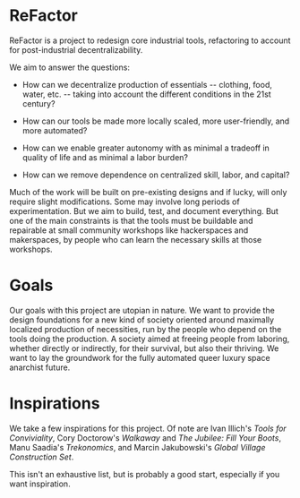 # ReFactor

ReFactor is a project to redesign core industrial tools, refactoring to account for post-industrial decentralizability.

We aim to answer the questions:

- How can we decentralize production of essentials -- clothing, food, water, etc. -- taking into account the different conditions in the 21st century?

- How can our tools be made more locally scaled, more user-friendly, and more automated?

- How can we enable greater autonomy with as minimal a tradeoff in quality of life and as minimal a labor burden?

- How can we remove dependence on centralized skill, labor, and capital?

Much of the work will be built on pre-existing designs and if lucky, will only require slight modifications. Some may involve long periods of experimentation. But we aim to build, test, and document everything. But one of the main constraints is that the tools must be buildable and repairable at small community workshops like hackerspaces and makerspaces, by people who can learn the necessary skills at those workshops.

# Goals

Our goals with this project are utopian in nature. We want to provide the design foundations for a new kind of society oriented around maximally localized production of necessities, run by the people who depend on the tools doing the production. A society aimed at freeing people from laboring, whether directly or indirectly, for their survival, but also their thriving. We want to lay the groundwork for the fully automated queer luxury space anarchist future.

# Inspirations

We take a few inspirations for this project. Of note are Ivan Illich's *Tools for Conviviality*, Cory Doctorow's *Walkaway* and *The Jubilee: Fill Your Boots*, Manu Saadia's *Trekonomics*, and Marcin Jakubowski's *Global Village Construction Set*.

This isn't an exhaustive list, but is probably a good start, especially if you want inspiration.
